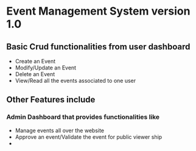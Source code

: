 # Event Management System version 1.0

## Basic Crud functionalities from user dashboard

- Create an Event
- Modify/Update an Event
- Delete an Event
- View/Read all the events associated to one user

## Other Features include

### Admin Dashboard that provides functionalities like
  
- Manage events all over the website
- Approve an event/Validate the event for public viewer ship 
- 